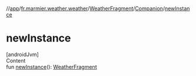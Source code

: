//[app](../../../../index.md)/[fr.marmier.weather.weather](../../index.md)/[WeatherFragment](../index.md)/[Companion](index.md)/[newInstance](new-instance.md)



# newInstance  
[androidJvm]  
Content  
fun [newInstance](new-instance.md)(): [WeatherFragment](../index.md)  



